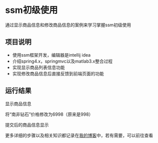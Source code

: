 # ssm初级使用
通过显示商品信息和修改商品信息的案例来学习掌握ssm初级使用

## 项目说明
- 使用ssm框架开发，编辑器是intellij idea
- 介绍spring4.x，springmvc以及matlab3.x整合过程
- 实现显示商品列表信息功能
- 实现修改商品信息后直接反馈到前端页面的功能

## 运行结果
显示商品信息

将“南非钻石”价格修改为6998（原来是998）

提交后的商品信息显示


更多详细的步骤以及相关知识都记录在[我的博客](https://2427595858.github.io/2018/04/03/Spring4-SpringMVC-mybatis%E6%95%B4%E5%90%88/)中，若有需要，可以前往查看
